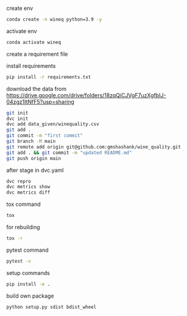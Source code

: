create env
```bash
conda create -n wineq python=3.9 -y
```

activate env
```bash
conda activate wineq
```

create a requirement file

install requirements
```bash
pip install -r requirements.txt
```

download the data from
https://drive.google.com/drive/folders/18zqQiCJVgF7uzXgfbIJ-04zgz1ItNfF5?usp=sharing


```bash
git init
dvc init
dvc add data_given/winequality.csv
git add .
git commit -m "first commit"
git branch -M main
git remote add origin git@github.com:gmshashank/wine_quality.git
git add . && git commit -m "updated README.md"
git push origin main
```
after stage in dvc.yaml
```bash
dvc repro
dvc metrics show
dvc metrics diff
```

tox command
```bash
tox
```

for rebuilding
```bash
tox -r
```

pytest command
```bash
pytest -v
```

setup commands
```bash
pip install -e .
```

build own package
```bash
python setup.py sdist bdist_wheel
```